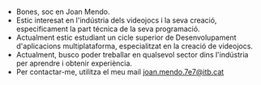 - Bones, soc en Joan Mendo.
- Estic interesat en l'indústria dels videojocs i la seva creació, especificament la part técnica de la seva programació.
- Actualment estic estudiant un cicle superior de Desenvolupament d'aplicacions multiplataforma, especialitzat en la creació  de videojocs.
- Actualment, busco poder treballar en qualsevol sector dins l'indústria per aprendre i obtenir experiència.
- Per contactar-me, utilitza el meu mail joan.mendo.7e7@itb.cat

<!---
JoanMendo/JoanMendo is a ✨ special ✨ repository because its `README.md` (this file) appears on your GitHub profile.
You can click the Preview link to take a look at your changes.
--->

